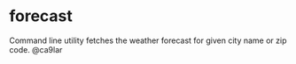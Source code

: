 # forecast
Command line utility fetches the weather forecast for given city name or zip code.
@ca9lar
